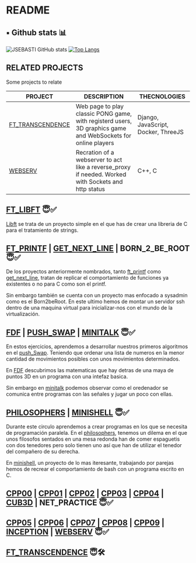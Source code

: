 # README

## ▪️ Github stats 📊

![JSEBASTI GitHub stats](https://github-readme-stats.vercel.app/api?username=jsesbasti&show_icons=true&theme=github_dark)  [![Top Langs](https://github-readme-stats.vercel.app/api/top-langs/?username=jsesbasti&layout=compact&theme=github_dark)](https://github.com/jsesbasti/)

## RELATED PROJECTS

Some projects to relate

| PROJECT | DESCRIPTION | THECNOLOGIES |
|---------|-------------|------|
| [FT_TRANSCENDENCE](https://github.com/Gprada-T/ft_trascendence) | Web page to play classic PONG game, with registerd users, 3D graphics game and WebSockets for online players | Django, JavaScript, Docker, ThreeJS |
| [WEBSERV](https://github.com/jsesbasti/webserv) | Recration of a webserver to act like a reverse_proxy if needed. Worked with Sockets and http status | C++, C |

## [FT_LIBFT](https://github.com/jsesbasti/libft) 😇✅
[Libft](https://github.com/jsesbasti/libft) se trata de un proyecto simple en el que has de crear una libreria de C para el tratamiento de strings.

## [FT_PRINTF](https://github.com/jsesbasti/ft_printf) | [GET_NEXT_LINE](https://github.com/jsesbasti/get_next_line) | BORN_2_BE_ROOT 😇✅
De los proyectos anteriormente nombrados, tanto [ft_printf](https://github.com/jsesbasti/ft_printf) como [get_next_line](https://github.com/jsesbasti/get_next_line), tratan de replicar el comportamiento de funciones ya existentes o no para C como son el printf.

Sin embargo también se cuenta con un proyecto mas enfocado a sysadmin como es el Born2beRoot. En este ultimo hemos de montar un servidor ssh dentro de una maquina virtual para inicializar-nos con el mundo de la virtualización.

## [FDF](https://github.com/jsesbasti/FDF) | [PUSH_SWAP](https://github.com/jsesbasti/push_swap) | [MINITALK](https://github.com/jsesbasti/Minitalk) 😇✅
En estos ejercicios, aprendemos a desarrollar nuestros primeros algoritmos en el [push_Swap](https://github.com/jsesbasti/push_swap). Teniendo que ordenar una lista de numeros en la menor cantidad de movimientos posibles con unos movimientos determinados.

En [FDF](https://github.com/jsesbasti/FDF) descubrimos las matematicas que hay detras de una maya de puntos 3D en un programa con una intefaz basica.

Sin embargo en [minitalk](https://github.com/jsesbasti/Minitalk) podemos observar como el oredenador se comunica entre programas con las señales y jugar un poco con ellas.

## [PHILOSOPHERS](https://github.com/jsesbasti/Philosophers) | [MINISHELL](https://github.com/jsesbasti/42_minishell) 😇✅
Durante este circulo aprendemos a crear programas en los que se necesita de programación paralela. En el [philosophers](https://github.com/jsesbasti/Philosophers), tenemos un dilema en el que unos filosofos sentados en una mesa redonda han de comer espaguetis con dos tenedores pero solo tienen uno así que han de utilizar el tenedor del compañero de su derecha.

En [minishell](https://github.com/jsesbasti/minishell), un proyecto de lo mas iteresante, trabajando por parejas hemos de recrear el comportamiento de bash con un programa escrito en C.

## [CPP00](https://github.com/jsesbasti/CPP42/tree/master/cpp00) | [CPP01](https://github.com/jsesbasti/CPP42/tree/master/cpp01) | [CPP02](https://github.com/jsesbasti/CPP42/tree/master/cpp02) | [CPP03](https://github.com/jsesbasti/CPP42/tree/master/cpp03) | [CPP04](https://github.com/jsesbasti/CPP42/tree/master/cpp04) | [CUB3D](https://github.com/jsesbasti/cub3D) | NET_PRACTICE 😇✅

## [CPP05](https://github.com/jsesbasti/CPP42/tree/master/cpp05) | [CPP06](https://github.com/jsesbasti/CPP42/tree/master/cpp06) | [CPP07](https://github.com/jsesbasti/CPP42/tree/master/cpp07) | [CPP08](https://github.com/jsesbasti/CPP42/tree/master/cpp08) | [CPP09](https://github.com/jsesbasti/CPP42/tree/master/cpp09) | [INCEPTION](https://github.com/jsesbasti/Inception) | [WEBSERV](https://github.com/jsesbasti/webserv) 😇✅

## [FT_TRANSCENDENCE](https://github.com/Gprada-T/ft_trascendence) 😇🛠️
